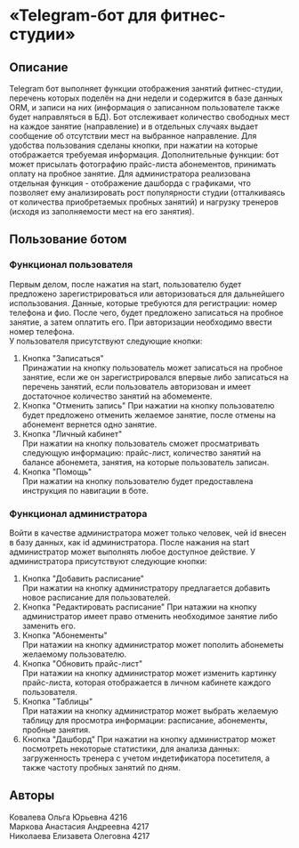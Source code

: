 # «Telegram-бот для фитнес-студии»  
## Описание  
Telegram бот выполняет функции отображения
занятий фитнес-студии, перечень которых поделён на дни недели и
содержится в базе данных ORM, и записи на них (информация о
записанном пользователе также будет направляться в БД). Бот
отслеживает количество свободных мест на каждое занятие
(направление) и в отдельных случаях выдает сообщение об
отсутствии мест на выбранное направление. Для удобства пользования
сделаны кнопки, при нажатии на которые отображается
требуемая информация. Дополнительные функции: бот может
присылать фотографию прайс-листа абонементов, принимать оплату на
пробное занятие. Для администратора реализована отдельная
функция - отображение дашборда с графиками, что позволяет ему
анализировать рост популярности студии (отталкиваясь от количества
приобретаемых пробных занятий) и нагрузку тренеров (исходя из
заполняемости мест на его занятия).  

## Пользование ботом  
### Функционал пользователя
Первым делом, после нажатия на start, пользователю будет предложено зарегистрироваться или авторизоваться для дальнейшего использования. Данные, которые требуются для регистрации: номер телефона и фио. После чего, будет предложено записаться на пробное занятие, а затем оплатить его. При авторизации необходимо ввести номер телефона.  
У пользователя присутствуют следующие кнопки:

1. Кнопка "Записаться"  
Принажатии на кнопку пользователь может записаться на пробное занятие, если же он зарегистрировался впервые либо записаться на перечень занятий, если пользователь авторизован и имеет достаточное количество занятий на абомементе.
2. Кнопка "Отменить запись" 
При нажатии на кнопку пользователю будет предложено отменить желаемое занятие, после отмены на абонемент вернется одно занятие.  
3. Кнопка "Личный кабинет"  
При нажатии на кнопку пользователь сможет просматривать следующую информацию: прайс-лист, количество занятий на балансе абонемета, занятия, на которые пользователь записан.  
4. Кнопка "Помощь"  
При нажатии на кнопку пользователю будет предоставлена инструкция по навигации в боте.  

### Функционал администратора
Войти в качестве администратора может только человек, чей id внесен в базу данных, как id администратора. После нажания на start администратор может выполнять любое доступное действие.
У администратора присутствуют следующие кнопки:

1. Кнопка "Добавить расписание"  
При нажатии на кнопку администратору предлагается добавить новое расписание для пользователей. 
2. Кнопка "Редактировать расписание"
При натажии на кнопку администратор имеет право отменить необходимое занятие либо заменить его.  
3. Кнопка "Абонементы"  
При натажии на кнопку администратор может пополить абонеметы желаемому пользователю.  
4. Кнопка "Обновить прайс-лист"  
При натажии на кнопку администратор может изменить картинку прайс-листа, которая отображается в личном кабинете каждого пользователя.   
5. Кнопка "Таблицы"  
При натажии на кнопку администратор может выбрать желаемую таблицу для просмотра информации: расписание, абонементы, пробные занятия.
6. Кнопка "Дашборд"
При нажатии на кнопку администратор может посмотреть некоторые статистики, для анализа данных: загруженность тренера с учетом индетификатора посетителя, а также частоту пробных занятий по дням.

## Авторы  
Ковалева Ольга Юрьевна 4216  
Маркова Анастасия Андреевна 4217  
Николаева Елизавета Олеговна 4217  
